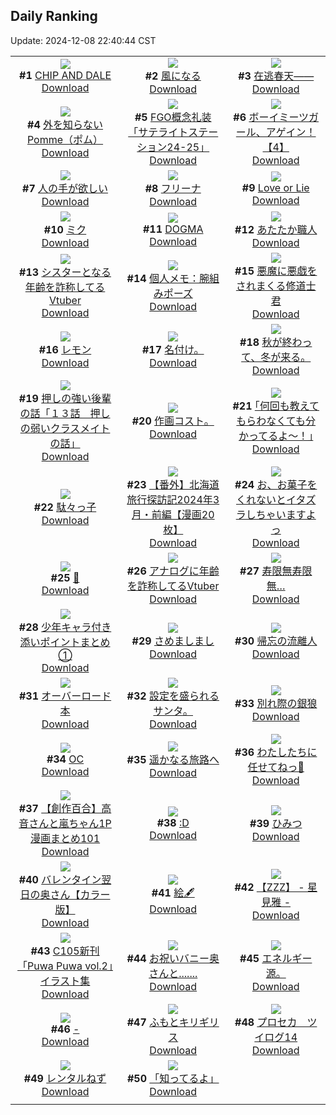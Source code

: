 ## Daily Ranking
Update: 2024-12-08 22:40:44 CST

|      |      |      |
| :----: | :----: | :----: |
| ![](https://i.pixiv.re/c/240x480/img-master/img/2024/12/06/00/00/52/124929117_p0_master1200.jpg)<br>**#1** [CHIP AND DALE](https://www.pixiv.net/artworks/124929117)<br>[Download](https://i.pixiv.re/img-original/img/2024/12/06/00/00/52/124929117_p0.png) | ![](https://i.pixiv.re/c/240x480/img-master/img/2024/12/06/20/17/59/124949134_p0_master1200.jpg)<br>**#2** [風になる](https://www.pixiv.net/artworks/124949134)<br>[Download](https://i.pixiv.re/img-original/img/2024/12/06/20/17/59/124949134_p0.jpg) | ![](https://i.pixiv.re/c/240x480/img-master/img/2024/12/06/00/00/14/124928964_p0_master1200.jpg)<br>**#3** [在逃春天——](https://www.pixiv.net/artworks/124928964)<br>[Download](https://i.pixiv.re/img-original/img/2024/12/06/00/00/14/124928964_p0.png) |
| ![](https://i.pixiv.re/c/240x480/img-master/img/2024/12/07/07/30/01/124964075_p0_master1200.jpg)<br>**#4** [外を知らないPomme（ポム）](https://www.pixiv.net/artworks/124964075)<br>[Download](https://i.pixiv.re/img-original/img/2024/12/07/07/30/01/124964075_p0.jpg) | ![](https://i.pixiv.re/c/240x480/img-master/img/2024/12/06/12/33/16/124939757_p0_master1200.jpg)<br>**#5** [FGO概念礼装「サテライトステーション24-25」](https://www.pixiv.net/artworks/124939757)<br>[Download](https://i.pixiv.re/img-original/img/2024/12/06/12/33/16/124939757_p0.png) | ![](https://i.pixiv.re/c/240x480/img-master/img/2024/12/07/12/46/04/124969269_p0_master1200.jpg)<br>**#6** [ボーイミーツガール、アゲイン！【4】](https://www.pixiv.net/artworks/124969269)<br>[Download](https://i.pixiv.re/img-original/img/2024/12/07/12/46/04/124969269_p0.jpg) |
| ![](https://i.pixiv.re/c/240x480/img-master/img/2024/12/07/18/14/15/124976586_p0_master1200.jpg)<br>**#7** [人の手が欲しい](https://www.pixiv.net/artworks/124976586)<br>[Download](https://i.pixiv.re/img-original/img/2024/12/07/18/14/15/124976586_p0.jpg) | ![](https://i.pixiv.re/c/240x480/img-master/img/2024/12/06/00/00/13/124928953_p0_master1200.jpg)<br>**#8** [フリーナ](https://www.pixiv.net/artworks/124928953)<br>[Download](https://i.pixiv.re/img-original/img/2024/12/06/00/00/13/124928953_p0.jpg) | ![](https://i.pixiv.re/c/240x480/img-master/img/2024/12/06/20/10/04/124948908_p0_master1200.jpg)<br>**#9** [Love or Lie](https://www.pixiv.net/artworks/124948908)<br>[Download](https://i.pixiv.re/img-original/img/2024/12/06/20/10/04/124948908_p0.jpg) |
| ![](https://i.pixiv.re/c/240x480/img-master/img/2024/12/06/00/00/14/124928956_p0_master1200.jpg)<br>**#10** [ミク](https://www.pixiv.net/artworks/124928956)<br>[Download](https://i.pixiv.re/img-original/img/2024/12/06/00/00/14/124928956_p0.jpg) | ![](https://i.pixiv.re/c/240x480/img-master/img/2024/12/07/19/30/03/124978776_p0_master1200.jpg)<br>**#11** [DOGMA](https://www.pixiv.net/artworks/124978776)<br>[Download](https://i.pixiv.re/img-original/img/2024/12/07/19/30/03/124978776_p0.png) | ![](https://i.pixiv.re/c/240x480/img-master/img/2024/12/06/20/30/02/124949489_p0_master1200.jpg)<br>**#12** [あたたか職人](https://www.pixiv.net/artworks/124949489)<br>[Download](https://i.pixiv.re/img-original/img/2024/12/06/20/30/02/124949489_p0.png) |
| ![](https://i.pixiv.re/c/240x480/img-master/img/2024/12/06/21/20/06/124951139_p0_master1200.jpg)<br>**#13** [シスターとなる年齢を詐称してるVtuber](https://www.pixiv.net/artworks/124951139)<br>[Download](https://i.pixiv.re/img-original/img/2024/12/06/21/20/06/124951139_p0.png) | ![](https://i.pixiv.re/c/240x480/img-master/img/2024/12/07/06/00/04/124962942_p0_master1200.jpg)<br>**#14** [個人メモ：腕組みポーズ](https://www.pixiv.net/artworks/124962942)<br>[Download](https://i.pixiv.re/img-original/img/2024/12/07/06/00/04/124962942_p0.jpg) | ![](https://i.pixiv.re/c/240x480/img-master/img/2024/12/06/18/07/30/124945448_p0_master1200.jpg)<br>**#15** [悪魔に悪戯をされまくる修道士君](https://www.pixiv.net/artworks/124945448)<br>[Download](https://i.pixiv.re/img-original/img/2024/12/06/18/07/30/124945448_p0.jpg) |
| ![](https://i.pixiv.re/c/240x480/img-master/img/2024/12/07/00/06/37/124956717_p0_master1200.jpg)<br>**#16** [レモン](https://www.pixiv.net/artworks/124956717)<br>[Download](https://i.pixiv.re/img-original/img/2024/12/07/00/06/37/124956717_p0.png) | ![](https://i.pixiv.re/c/240x480/img-master/img/2024/12/06/08/15/39/124936309_p0_master1200.jpg)<br>**#17** [名付け。](https://www.pixiv.net/artworks/124936309)<br>[Download](https://i.pixiv.re/img-original/img/2024/12/06/08/15/39/124936309_p0.jpg) | ![](https://i.pixiv.re/c/240x480/img-master/img/2024/12/06/18/50/45/124946512_p0_master1200.jpg)<br>**#18** [秋が終わって、冬が来る。](https://www.pixiv.net/artworks/124946512)<br>[Download](https://i.pixiv.re/img-original/img/2024/12/06/18/50/45/124946512_p0.jpg) |
| ![](https://i.pixiv.re/c/240x480/img-master/img/2024/12/07/00/04/04/124956865_p0_master1200.jpg)<br>**#19** [押しの強い後輩の話「１３話　押しの弱いクラスメイトの話」](https://www.pixiv.net/artworks/124956865)<br>[Download](https://i.pixiv.re/img-original/img/2024/12/07/00/04/04/124956865_p0.jpg) | ![](https://i.pixiv.re/c/240x480/img-master/img/2024/12/06/08/16/25/124936320_p0_master1200.jpg)<br>**#20** [作画コスト。](https://www.pixiv.net/artworks/124936320)<br>[Download](https://i.pixiv.re/img-original/img/2024/12/06/08/16/25/124936320_p0.jpg) | ![](https://i.pixiv.re/c/240x480/img-master/img/2024/12/06/20/41/42/124949868_p0_master1200.jpg)<br>**#21** [｢何回も教えてもらわなくても分かってるよ～！｣](https://www.pixiv.net/artworks/124949868)<br>[Download](https://i.pixiv.re/img-original/img/2024/12/06/20/41/42/124949868_p0.jpg) |
| ![](https://i.pixiv.re/c/240x480/img-master/img/2024/12/06/18/32/09/124946077_p0_master1200.jpg)<br>**#22** [駄々っ子](https://www.pixiv.net/artworks/124946077)<br>[Download](https://i.pixiv.re/img-original/img/2024/12/06/18/32/09/124946077_p0.jpg) | ![](https://i.pixiv.re/c/240x480/img-master/img/2024/12/06/00/03/19/124929340_p0_master1200.jpg)<br>**#23** [【番外】北海道旅行探訪記2024年3月・前編【漫画20枚】](https://www.pixiv.net/artworks/124929340)<br>[Download](https://i.pixiv.re/img-original/img/2024/12/06/00/03/19/124929340_p0.jpg) | ![](https://i.pixiv.re/c/240x480/img-master/img/2024/12/06/00/00/17/124928980_p0_master1200.jpg)<br>**#24** [お、お菓子をくれないとイタズラしちゃいますよっ](https://www.pixiv.net/artworks/124928980)<br>[Download](https://i.pixiv.re/img-original/img/2024/12/06/00/00/17/124928980_p0.png) |
| ![](https://i.pixiv.re/c/240x480/img-master/img/2024/12/07/00/49/15/124958436_p0_master1200.jpg)<br>**#25** [🌙](https://www.pixiv.net/artworks/124958436)<br>[Download](https://i.pixiv.re/img-original/img/2024/12/07/00/49/15/124958436_p0.jpg) | ![](https://i.pixiv.re/c/240x480/img-master/img/2024/12/07/21/28/17/124982676_p0_master1200.jpg)<br>**#26** [アナログに年齢を詐称してるVtuber](https://www.pixiv.net/artworks/124982676)<br>[Download](https://i.pixiv.re/img-original/img/2024/12/07/21/28/17/124982676_p0.jpg) | ![](https://i.pixiv.re/c/240x480/img-master/img/2024/12/06/07/08/17/124935499_p0_master1200.jpg)<br>**#27** [寿限無寿限無…](https://www.pixiv.net/artworks/124935499)<br>[Download](https://i.pixiv.re/img-original/img/2024/12/06/07/08/17/124935499_p0.jpg) |
| ![](https://i.pixiv.re/c/240x480/img-master/img/2024/12/07/02/16/30/124960451_p0_master1200.jpg)<br>**#28** [少年キャラ付き添いポイントまとめ①](https://www.pixiv.net/artworks/124960451)<br>[Download](https://i.pixiv.re/img-original/img/2024/12/07/02/16/30/124960451_p0.png) | ![](https://i.pixiv.re/c/240x480/img-master/img/2024/12/07/00/44/01/124958309_p0_master1200.jpg)<br>**#29** [さめましまし](https://www.pixiv.net/artworks/124958309)<br>[Download](https://i.pixiv.re/img-original/img/2024/12/07/00/44/01/124958309_p0.jpg) | ![](https://i.pixiv.re/c/240x480/img-master/img/2024/12/06/18/00/10/124945100_p0_master1200.jpg)<br>**#30** [帰忘の流離人](https://www.pixiv.net/artworks/124945100)<br>[Download](https://i.pixiv.re/img-original/img/2024/12/06/18/00/10/124945100_p0.jpg) |
| ![](https://i.pixiv.re/c/240x480/img-master/img/2024/12/07/00/00/45/124956563_p0_master1200.jpg)<br>**#31** [オーバーロード本](https://www.pixiv.net/artworks/124956563)<br>[Download](https://i.pixiv.re/img-original/img/2024/12/07/00/00/45/124956563_p0.png) | ![](https://i.pixiv.re/c/240x480/img-master/img/2024/12/07/17/42/47/124973479_p0_master1200.jpg)<br>**#32** [設定を盛られるサンタ。](https://www.pixiv.net/artworks/124973479)<br>[Download](https://i.pixiv.re/img-original/img/2024/12/07/17/42/47/124973479_p0.jpg) | ![](https://i.pixiv.re/c/240x480/img-master/img/2024/12/06/00/44/22/124930658_p0_master1200.jpg)<br>**#33** [別れ際の銀狼](https://www.pixiv.net/artworks/124930658)<br>[Download](https://i.pixiv.re/img-original/img/2024/12/06/00/44/22/124930658_p0.jpg) |
| ![](https://i.pixiv.re/c/240x480/img-master/img/2024/12/06/00/00/21/124929001_p0_master1200.jpg)<br>**#34** [OC](https://www.pixiv.net/artworks/124929001)<br>[Download](https://i.pixiv.re/img-original/img/2024/12/06/00/00/21/124929001_p0.jpg) | ![](https://i.pixiv.re/c/240x480/img-master/img/2024/12/06/00/00/25/124929021_p0_master1200.jpg)<br>**#35** [遥かなる旅路へ](https://www.pixiv.net/artworks/124929021)<br>[Download](https://i.pixiv.re/img-original/img/2024/12/06/00/00/25/124929021_p0.jpg) | ![](https://i.pixiv.re/c/240x480/img-master/img/2024/12/06/00/00/39/124929081_p0_master1200.jpg)<br>**#36** [わたしたちに任せてねっ🌟](https://www.pixiv.net/artworks/124929081)<br>[Download](https://i.pixiv.re/img-original/img/2024/12/06/00/00/39/124929081_p0.jpg) |
| ![](https://i.pixiv.re/c/240x480/img-master/img/2024/12/07/00/02/18/124956743_p0_master1200.jpg)<br>**#37** [【創作百合】高音さんと嵐ちゃん1P漫画まとめ101](https://www.pixiv.net/artworks/124956743)<br>[Download](https://i.pixiv.re/img-original/img/2024/12/07/00/02/18/124956743_p0.jpg) | ![](https://i.pixiv.re/c/240x480/img-master/img/2024/12/06/12/58/31/124940117_p0_master1200.jpg)<br>**#38** [:D](https://www.pixiv.net/artworks/124940117)<br>[Download](https://i.pixiv.re/img-original/img/2024/12/06/12/58/31/124940117_p0.jpg) | ![](https://i.pixiv.re/c/240x480/img-master/img/2024/12/07/19/05/56/124978121_p0_master1200.jpg)<br>**#39** [ひみつ](https://www.pixiv.net/artworks/124978121)<br>[Download](https://i.pixiv.re/img-original/img/2024/12/07/19/05/56/124978121_p0.jpg) |
| ![](https://i.pixiv.re/c/240x480/img-master/img/2024/12/06/00/00/24/124929018_p0_master1200.jpg)<br>**#40** [バレンタイン翌日の奥さん【カラー版】](https://www.pixiv.net/artworks/124929018)<br>[Download](https://i.pixiv.re/img-original/img/2024/12/06/00/00/24/124929018_p0.jpg) | ![](https://i.pixiv.re/c/240x480/img-master/img/2024/12/06/22/40/26/124953798_p0_master1200.jpg)<br>**#41** [絵🖋](https://www.pixiv.net/artworks/124953798)<br>[Download](https://i.pixiv.re/img-original/img/2024/12/06/22/40/26/124953798_p0.png) | ![](https://i.pixiv.re/c/240x480/img-master/img/2024/12/07/11/05/41/124967321_p0_master1200.jpg)<br>**#42** [【ZZZ】 - 星見雅 -](https://www.pixiv.net/artworks/124967321)<br>[Download](https://i.pixiv.re/img-original/img/2024/12/07/11/05/41/124967321_p0.png) |
| ![](https://i.pixiv.re/c/240x480/img-master/img/2024/12/07/00/34/34/124958034_p0_master1200.jpg)<br>**#43** [C105新刊「Puwa Puwa vol.2」イラスト集](https://www.pixiv.net/artworks/124958034)<br>[Download](https://i.pixiv.re/img-original/img/2024/12/07/00/34/34/124958034_p0.jpg) | ![](https://i.pixiv.re/c/240x480/img-master/img/2024/12/07/00/01/36/124956688_p0_master1200.jpg)<br>**#44** [お祝いバニー奥さんと.......](https://www.pixiv.net/artworks/124956688)<br>[Download](https://i.pixiv.re/img-original/img/2024/12/07/00/01/36/124956688_p0.jpg) | ![](https://i.pixiv.re/c/240x480/img-master/img/2024/12/07/05/36/22/124962716_p0_master1200.jpg)<br>**#45** [エネルギー源。](https://www.pixiv.net/artworks/124962716)<br>[Download](https://i.pixiv.re/img-original/img/2024/12/07/05/36/22/124962716_p0.jpg) |
| ![](https://i.pixiv.re/c/240x480/img-master/img/2024/12/07/00/00/21/124956463_p0_master1200.jpg)<br>**#46** [-](https://www.pixiv.net/artworks/124956463)<br>[Download](https://i.pixiv.re/img-original/img/2024/12/07/00/00/21/124956463_p0.jpg) | ![](https://i.pixiv.re/c/240x480/img-master/img/2024/12/06/00/07/17/124929552_p0_master1200.jpg)<br>**#47** [ふもとキリギリス](https://www.pixiv.net/artworks/124929552)<br>[Download](https://i.pixiv.re/img-original/img/2024/12/06/00/07/17/124929552_p0.jpg) | ![](https://i.pixiv.re/c/240x480/img-master/img/2024/12/07/21/53/43/124983457_p0_master1200.jpg)<br>**#48** [プロセカ　ツイログ14](https://www.pixiv.net/artworks/124983457)<br>[Download](https://i.pixiv.re/img-original/img/2024/12/07/21/53/43/124983457_p0.jpg) |
| ![](https://i.pixiv.re/c/240x480/img-master/img/2024/12/07/12/02/28/124968451_p0_master1200.jpg)<br>**#49** [レンタルねず](https://www.pixiv.net/artworks/124968451)<br>[Download](https://i.pixiv.re/img-original/img/2024/12/07/12/02/28/124968451_p0.png) | ![](https://i.pixiv.re/c/240x480/img-master/img/2024/12/06/18/18/35/124945718_p0_master1200.jpg)<br>**#50** [「知ってるよ」](https://www.pixiv.net/artworks/124945718)<br>[Download](https://i.pixiv.re/img-original/img/2024/12/06/18/18/35/124945718_p0.jpg) |
|      |
